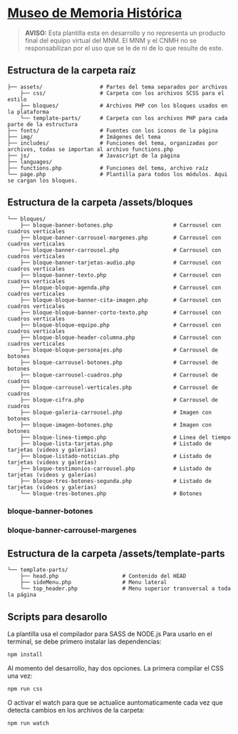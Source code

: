 # [Museo de Memoria Histórica](http://museodememoria.gov.co)

> **AVISO:** Esta plantilla esta en desarrollo y no representa un producto final del equipo virtual del MNM. El MNM y el CNMH no se responsabilizan por el uso que se le de ni de lo que resulte de este.

## Estructura de la carpeta raíz

    ├── assets/                  # Partes del tema separados por archivos
        ├── css/                 # Carpeta con los archivos SCSS para el estilo
        ├── bloques/             # Archivos PHP con los bloques usados en la plataforma
        └── template-parts/      # Carpeta con los archivos PHP para cada parte de la estructura
    ├── fonts/                   # Fuentes con los iconos de la página
    ├── img/                     # Imágenes del tema
    ├── includes/                # Funciones del tema, organizadas por archivos, todas se importan al archivo functions.php
    ├── js/                      # Javascript de la página
    ├── languages/
    ├── functions.php            # Funciones del tema, archivo raíz
    └── page.php                 # Plantilla para todos los módulos. Aqui se cargan los bloques.

## Estructura de la carpeta /assets/bloques

    └── bloques/
        ├── bloque-banner-botones.php                   # Carrousel con cuadros verticales
        ├── bloque-banner-carrousel-margenes.php        # Carrousel con cuadros verticales
        ├── bloque-banner-carrousel.php                 # Carrousel con cuadros verticales
        ├── bloque-banner-tarjetas-audio.php            # Carrousel con cuadros verticales
        ├── bloque-banner-texto.php                     # Carrousel con cuadros verticales
        ├── bloque-bloque-agenda.php                    # Carrousel con cuadros verticales
        ├── bloque-bloque-banner-cita-imagen.php        # Carrousel con cuadros verticales
        ├── bloque-bloque-banner-corto-texto.php        # Carrousel con cuadros verticales
        ├── bloque-bloque-equipo.php                    # Carrousel con cuadros verticales
        ├── bloque-bloque-header-columna.php            # Carrousel con cuadros verticales
        ├── bloque-bloque-personajes.php                # Carrousel de botones
        ├── bloque-carrousel-botones.php                # Carrousel de botones
        ├── bloque-carrousel-cuadros.php                # Carrousel de cuadros
        ├── bloque-carrousel-verticales.php             # Carrousel de cuadros
        ├── bloque-cifra.php                            # Carrousel de cuadros
        ├── bloque-galeria-carrousel.php                # Imagen con botones
        ├── bloque-imagen-botones.php                   # Imagen con botones
        ├── bloque-linea-tiempo.php                     # Linea del tiempo
        ├── bloque-lista-tarjetas.php                   # Listado de tarjetas (videos y galerías)
        ├── bloque-listado-noticias.php                 # Listado de tarjetas (videos y galerías)
        ├── bloque-testimonios-carrousel.php            # Listado de tarjetas (videos y galerías)
        ├── bloque-tres-botones-segunda.php             # Listado de tarjetas (videos y galerías)
        └── bloque-tres-botones.php                     # Botones

### bloque-banner-botones

### bloque-banner-carrousel-margenes

## Estructura de la carpeta /assets/template-parts

    └── template-parts/
        ├── head.php                    # Contenido del HEAD
        ├── sideMenu.php                # Menu lateral
        └── top_header.php              # Menu superior transversal a toda la página

## Scripts para desarollo

La plantilla usa el compilador para SASS de NODE.js
Para usarlo en el terminal, se debe primero instalar las dependencias:

```bash
npm install
```

Al momento del desarrollo, hay dos opciones. La primera compilar el CSS una vez:

```bash
npm run css
```

O activar el watch para que se actualice auntomaticamente cada vez que detecta cambios en los archivos de la carpeta:

```bash
npm run watch
```
